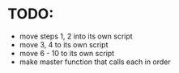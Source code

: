 # TODO:

- move steps 1, 2 into its own script
- move 3, 4 to its own script
- move 6 - 10 to its own script
- make master function that calls each in order